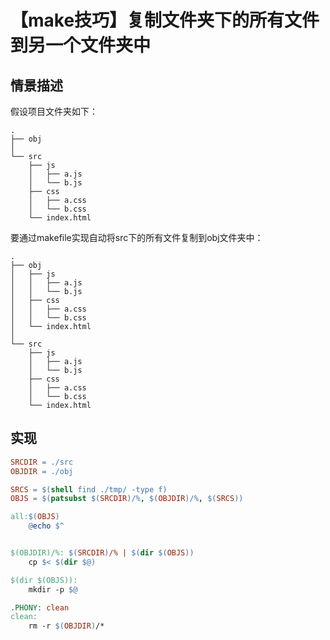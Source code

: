 # 【make技巧】复制文件夹下的所有文件到另一个文件夹中
## 情景描述
假设项目文件夹如下：
```
.
├── obj
│
└── src
    ├── js
    │   ├── a.js
    │   └── b.js
    ├── css
    │   ├── a.css
    │   └── b.css
    └── index.html
```
要通过makefile实现自动将src下的所有文件复制到obj文件夹中：
```
.
├── obj
│   ├── js
│   │   ├── a.js
│   │   └── b.js
│   ├── css
│   │   ├── a.css
│   │   └── b.css
│   └── index.html
│ 
└── src
    ├── js
    │   ├── a.js
    │   └── b.js
    ├── css
    │   ├── a.css
    │   └── b.css
    └── index.html
```

## 实现
```makefile
SRCDIR = ./src
OBJDIR = ./obj

SRCS = $(shell find ./tmp/ -type f)
OBJS = $(patsubst $(SRCDIR)/%, $(OBJDIR)/%, $(SRCS))

all:$(OBJS)
	@echo $^


$(OBJDIR)/%: $(SRCDIR)/% | $(dir $(OBJS))
	cp $< $(dir $@)

$(dir $(OBJS)):
	mkdir -p $@

.PHONY: clean
clean:
	rm -r $(OBJDIR)/*
```